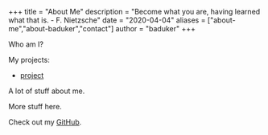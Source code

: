 +++
title = "About Me"
description = "Become what you are, having learned what that is. - F. Nietzsche"
date = "2020-04-04"
aliases = ["about-me","about-baduker","contact"]
author = "baduker"
+++

Who am I?

My projects:

* [project](http://whatthecommit.com)

A lot of stuff about me.

More stuff here.

Check out my [GitHub](https://github.com/baduker).


